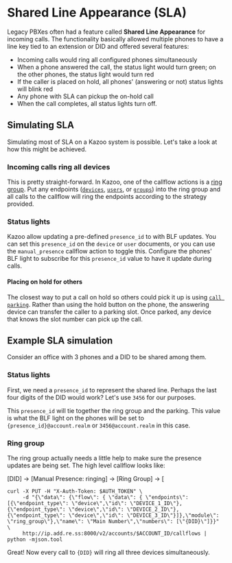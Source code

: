 # Shared Line Appearance (SLA)

Legacy PBXes often had a feature called **Shared Line Appearance** for incoming calls. The functionality basically allowed multiple phones to have a line key tied to an extension or DID and offered several features:

- Incoming calls would ring all configured phones simultaneously
- When a phone answered the call, the status light would turn green; on the other phones, the status light would turn red
- If the caller is placed on hold, all phones' (answering or not) status lights will blink red
- Any phone with SLA can pickup the on-hold call
- When the call completes, all status lights turn off.

## Simulating SLA

Simulating most of SLA on a Kazoo system is possible. Let's take a look at how this might be achieved.

### Incoming calls ring all devices

This is pretty straight-forward. In Kazoo, one of the callflow actions is a [ring group](https://docs.2600hz.com/dev/applications/callflow/doc/ring_group/). Put any endpoints ([`devices`](https://docs.2600hz.com/dev/applications/crossbar/doc/devices/), [`users`](https://docs.2600hz.com/dev/applications/crossbar/doc/users/), or [`groups`](https://docs.2600hz.com/dev/applications/crossbar/doc/groups/)) into the ring group and all calls to the callflow will ring the endpoints according to the strategy provided.

### Status lights

Kazoo allow updating a pre-defined `presence_id` to with BLF updates. You can set this `presence_id` on the `device` or `user` documents, or you can use the `manual_presence` callflow action to toggle this. Configure the phones' BLF light to subscribe for this `presence_id` value to have it update during calls.

#### Placing on hold for others

The closest way to put a call on hold so others could pick it up is using [`call parking`](https://docs.2600hz.com/dev/applications/callflow/doc/park/). Rather than using the hold button on the phone, the answering device can transfer the caller to a parking slot. Once parked, any device that knows the slot number can pick up the call.

## Example SLA simulation

Consider an office with 3 phones and a DID to be shared among them.

### Status lights

First, we need a `presence_id` to represent the shared line. Perhaps the last four digits of the DID would work? Let's use `3456` for our purposes.

This `presence_id` will tie together the ring group and the parking. This value is what the BLF light on the phones will be set to `{presence_id}@account.realm` or `3456@account.realm` in this case.

### Ring group

The ring group actually needs a little help to make sure the presence updates are being set. The high level callflow looks like:

[DID] -> [Manual Presence: ringing] -> [Ring Group] -> [



```shell
curl -X PUT -H "X-Auth-Token: $AUTH_TOKEN" \
     -d "{\"data\": {\"flow\": { \"data\": { \"endpoints\": [{\"endpoint_type\": \"device\",\"id\": \"DEVICE_1_ID\"},{\"endpoint_type\": \"device\",\"id\": \"DEVICE_2_ID\"},{\"endpoint_type\": \"device\",\"id\": \"DEVICE_3_ID\"}]},\"module\": \"ring_group\"},\"name\": \"Main Number\",\"numbers\": [\"{DID}\"]}}" \
     http://ip.add.re.ss:8000/v2/accounts/$ACCOUNT_ID/callflows | python -mjson.tool
```

Great! Now every call to `{DID}` will ring all three devices simultaneously.
